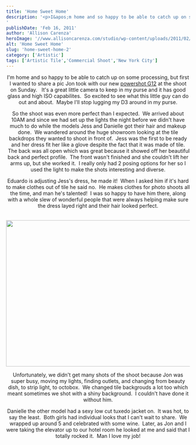 ```yaml
---
title: 'Home Sweet Home'
description: '<p>I&apos;m home and so happy to be able to catch up on some processing, but first I wanted to share [&hellip;]</p>
'
publishDate: 'Feb 16, 2011'
author: 'Allison Carenza'
heroImage: '//www.allisoncarenza.com/studio/wp-content/uploads/2011/02/at2.jpg'
alt: 'Home Sweet Home'
slug: 'home-sweet-home-2'
category: ['Artistic']
tags: ['Artistic Tile','Commercial Shoot','New York City']
---
```


<p style="text-align: center;">I&apos;m home and so happy to be able to catch up on some processing, but first I wanted to share a pic Jon took with our new <a href="http://shop.usa.canon.com/webapp/wcs/stores/servlet/product_10051_10051_255917_-1">powershot G12</a> at the shoot on Sunday.   It&apos;s a great little camera to keep in my purse and it has good glass and high ISO capabilites.  So excited to see what this little guy can do out and about.  Maybe I&apos;ll stop lugging my D3 around in my purse.</p>
<p style="text-align: center;">So the shoot was even more perfect than I expected.  We arrived about 10AM and since we had set up the lights the night before we didn&apos;t have much to do while the models Jess and Danielle got their hair and makeup done.  We wandered around the huge showroom looking at the tile backdrops they wanted to shoot in front of.  Jess was the first to be ready and her dress fit her like a glove despite the fact that it was made of tile.  The back was all open which was great because it showed off her beautiful back and perfect profile.  The front wasn&apos;t finished and she couldn&apos;t lift her arms up, but she worked it.  I really only had 2 posing options for her so I used the light to make the shots interesting and diverse.</p>
<p style="text-align: center;">Eduardo is adjusting Jess&apos;s dress, he made it!  When I asked him if it&apos;s hard to make clothes out of tile he said no.  He makes clothes for photo shoots all the time, and man he&apos;s talented!  I was so happy to have him there, along with a whole slew of wonderful people that were always helping make sure the dress layed right and their hair looked perfect.</p>
<p><a rel="attachment wp-att-2006" href="http://www.allisoncarenza.com/archives/2003/at2"><br />
<img class="aligncenter size-full wp-image-2006" title="at2" src="http://www.allisoncarenza.com/studio/wp-content/uploads/2011/02/at2.jpg" alt="" width="600" height="400" /></a></p>
<p style="text-align: center;">Unfortunately, we didn&apos;t get many shots of the shoot because Jon was super busy, moving my lights, finding outlets, and changing from beauty dish, to strip light, to octobox.  We changed tile backgrouds a lot too which meant sometimes we shot with a shiny background.  I couldn&apos;t have done it without him.</p>
<p style="text-align: center;">Danielle the other model had a sexy low cut tuxedo jacket on.  It was hot, to say the least.  Both girls had individual looks that I can&apos;t wait to share.  We wrapped up around 5 and celebrated with some wine.  Later, as Jon and I were taking the elevator up to our hotel room he looked at me and said that I totally rocked it.  Man I love my job!</p>

